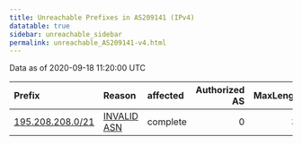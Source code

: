 ```yaml
---
title: Unreachable Prefixes in AS209141 (IPv4)
datatable: true
sidebar: unreachable_sidebar
permalink: unreachable_AS209141-v4.html
---
```


Data as of 2020-09-18 11:20:00 UTC


<div class="datatable-begin"></div>

| Prefix                                                     | Reason                                                                                                   | affected   |   Authorized AS |   MaxLength | Anchor                                         |   unreachable /24s |
|:-----------------------------------------------------------|:---------------------------------------------------------------------------------------------------------|:-----------|----------------:|------------:|:-----------------------------------------------|-------------------:|
| [195.208.208.0/21](https://stat.ripe.net/195.208.208.0/21) | [INVALID ASN](https://rpki-validator.ripe.net/announcement-preview?asn=AS209141&prefix=195.208.208.0/21) | complete   |               0 |          32 | [RIPE](unreachable_RIPE_NCC_RPKI_Root-v4.html) |                  8 |

<div class="datatable-end"></div>